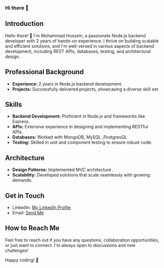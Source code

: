 ### Hi there 👋

## Introduction

Hello there! 👋 I'm Mohammad Hossein, a passionate Node.js backend developer with 2 years of hands-on experience. I thrive on building scalable and efficient solutions, and I'm well-versed in various aspects of backend development, including REST APIs, databases, testing, and architectural design.

## Professional Background

- **Experience:** 2 years in Node.js backend development.
- **Projects:** Successfully delivered projects, showcasing a diverse skill set.

## Skills

- **Backend Development:** Proficient in Node.js and frameworks like Express.
- **APIs:** Extensive experience in designing and implementing RESTful APIs.
- **Databases:** Worked with  MongoDB, MySQL ,PostgresQL
- **Testing:** Skilled in unit and component testing to ensure robust code.


## Architecture

- **Design Patterns:** Implemented MVC architecture .
- **Scalability:** Developed solutions that scale seamlessly with growing demands.

## Get in Touch

- LinkedIn: [My LinkedIn Profile](https://www.linkedin.com/in/mohamadhosein-shabani-809a81206)
- Email: [Send Me](mohammad.sh.w437@gmail.com)

## How to Reach Me

Feel free to reach out if you have any questions, collaboration opportunities, or just want to connect. I'm always open to discussions and new challenges!

Happy coding! 🚀
